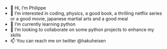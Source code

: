 - 👋 Hi, I’m Philippe 
- 👀 I’m interested in coding, physics, a good book, a thrilling netflix series or a good movie, japanese martial arts and a good meal
- 🌱 I’m currently learning python
- 💞️ I’m looking to collaborate on some python projects to enhance my skills
- 📫 You can reach me on twitter @hakuheisen

